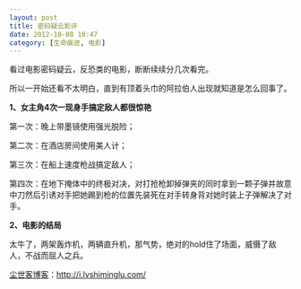 ```yaml
---
layout: post
title: 密码疑云影评
date: 2012-10-08 10:47
category: [生命痕迹, 电影]
---
```

看过电影密码疑云，反恐类的电影，断断续续分几次看完。

所以一开始还看不太明白，直到有顶着头巾的阿拉伯人出现就知道是怎么回事了。

<strong>1、女主角4次一现身手搞定敌人都很惊艳</strong>

第一次：晚上带墨镜使用强光脱险；

第二次：在酒店房间使用美人计；

第三次：在船上速度枪战搞定敌人；

第四次：在地下掩体中的终极对决，对打抢枪卸掉弹夹的同时拿到一颗子弹并故意中刀然后引诱对手把她踢到枪的位置先装死在对手转身背对她时装上子弹解决了对手。

<strong>2、电影的结局</strong>

太牛了，两架轰炸机，两辆直升机，那气势，绝对的hold住了场面，威慑了敌人，不战而屈人之兵。

<a href="http://i.lvshiminglu.com/">尘世客博客</a>：<a href="http://i.lvshiminglu.com/">http://i.lvshiminglu.com/</a>

